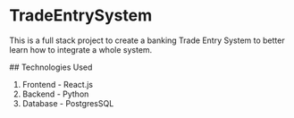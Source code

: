 # TradeEntrySystem

This is a full stack project to create a banking Trade Entry System to better learn how to integrate a whole system.

## Technologies Used

1. Frontend - React.js
2. Backend - Python
3. Database - PostgresSQL
